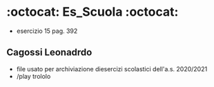 # :octocat: Es_Scuola :octocat:
- esercizio 15 pag. 392

## Cagossi Leonadrdo
- file usato per archiviazione diesercizi scolastici dell'a.s. 2020/2021
- /play trololo
